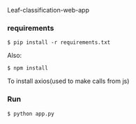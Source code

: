 Leaf-classification-web-app


### requirements

```shell
$ pip install -r requirements.txt
```
Also:
```shell
$ npm install
```
To install axios(used to make calls from js)

### Run
```shell
$ python app.py
```
